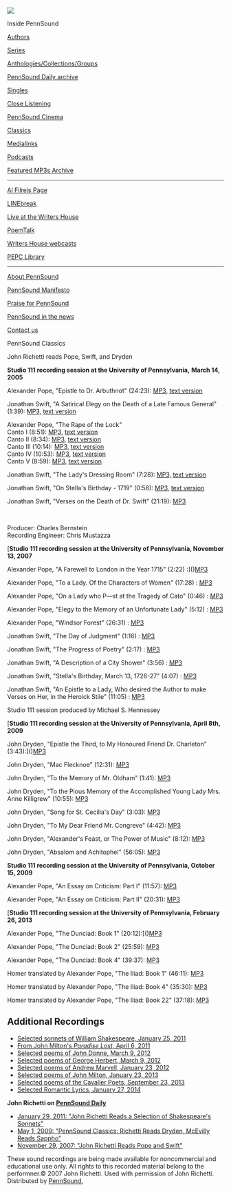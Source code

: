 ![](PennSound_flat.gif)

  

  
  

Inside PennSound

[Authors](authors.php)

[Series](series.php)

[Anthologies/Collections/Groups](anthologies.php)

[PennSound Daily archive](http://writing.upenn.edu/pennsound/daily)

[Singles](http://writing.upenn.edu/pennsound/singles)

[Close Listening](Close-Listening.php)

[PennSound Cinema](video.php)

[Classics](classics.php)

[Medialinks](http://writing.upenn.edu/wh/multimedia/medialinks/index.php)

[Podcasts](http://writing.upenn.edu/pennsound/podcasts.php)

[Featured MP3s Archive](featured-resources-archive.php)

------------------------------------------------------------------------

[Al Filreis Page](Filreis.html)

[LINEbreak](LINEbreak.html)

[Live at the Writers House](http://writing.upenn.edu/%7Ewh/involved/series/live/)

[PoemTalk](http://jacket2.org/content/poem-talk)

[Writers House webcasts](http://writing.upenn.edu/%7Ewh/webcasts/)

[PEPC
Library](http://writing.upenn.edu/pepc/contents.html)

------------------------------------------------------------------------

[About PennSound](http://writing.upenn.edu/pennsound/about.php)

[PennSound Manifesto](http://writing.upenn.edu/pennsound/manifesto.php)

<span class="quoted1">[Praise for PennSound](http://writing.upenn.edu/pennsound/praise.php)</span>

[PennSound in the news](http://writing.upenn.edu/pennsound/news)

[Contact us](mailto:pennsound@writing.upenn.edu)

  
PennSound Classics

John Richetti reads Pope, Swift, and Dryden

**Studio 111 recording session at the University
of Pennsylvania,** **March 14, 2005**  
  
  
Alexander Pope, "Epistle to Dr. Arbuthnot" (24:23):
[MP3,](http://media.sas.upenn.edu/pennsound/authors/Richetti/Richetti-John_01_Pope_Epistle-To-Dr-Arbuthnot_03-14-05_UPenn.mp3)
[text version](http://www.writing.upenn.edu/pennsound/x/text/Pope-Swift/Pope-Swift.html)  
  
Jonathan Swift, "A Satirical Elegy on the Death of a Late Famous General" (1:39): [MP3,](http://media.sas.upenn.edu/pennsound/authors/Richetti/Richetti-John_Swift-Jonathan_A-Satirical-Elegy-on-the-Death-of-a-Late-Famous-General_Studio-111_10-15-09.mp3)
[text version](http://www.writing.upenn.edu/pennsound/x/text/Pope-Swift/Pope-Swift.html#Elegy)  
  
Alexander Pope, "The Rape of the Lock"  
Canto I (8:51):
[MP3,](http://media.sas.upenn.edu/pennsound/authors/Richetti/Richetti-John_03_Pope_Rape-Of-The-Lock-Canto-1_03-14-05_UPenn.mp3)
[text version](http://www.writing.upenn.edu/pennsound/x/text/Pope-Swift/Pope-Swift.html#Lock)  
Canto II (8:34):
[MP3,](http://media.sas.upenn.edu/pennsound/authors/Richetti/Richetti-John_04_Pope_Rape-Of-The-Lock-Canto-2_03-14-05_UPenn.mp3)
[text version](http://www.writing.upenn.edu/pennsound/x/text/Pope-Swift/Pope-Swift.html#II)  
Canto III (10:14):
[MP3,](http://media.sas.upenn.edu/pennsound/authors/Richetti/Richetti-John_05_Pope_Rape-Of-The-Lock-Canto-3_03-14-05_UPenn.mp3)
[text version](http://www.writing.upenn.edu/pennsound/x/text/Pope-Swift/Pope-Swift.html#III)  
Canto IV (10:53):
[MP3,](http://media.sas.upenn.edu/pennsound/authors/Richetti/Richetti-John_06_Pope_Rape-Of-The-Lock-Canto-4_03-14-05_UPenn.mp3)
[text version](http://www.writing.upenn.edu/pennsound/x/text/Pope-Swift/Pope-Swift.html#IV)  
Canto V (8:59):
[MP3,](http://media.sas.upenn.edu/pennsound/authors/Richetti/Richetti-John_07_Pope_Rape-Of-The-Lock-Canto-5_03-14-05_UPenn.mp3)
[text version](http://www.writing.upenn.edu/pennsound/x/text/Pope-Swift/Pope-Swift.html#V)  
  
Jonathan Swift, "The Lady's Dressing Room" (7:28):
[MP3,](http://media.sas.upenn.edu/pennsound/authors/Richetti/3-9-12/Richetti-John_Swift_Ladys-Dressing-Room_Studio-111-UPenn_3-9-12.mp3)
[text version](http://www.writing.upenn.edu/pennsound/x/text/Pope-Swift/Pope-Swift.html#Dressing)  
  
Jonathan Swift, "On Stella's Birthday - 1719" (0:58):
[MP3,](http://media.sas.upenn.edu/pennsound/authors/Richetti/Richetti-John_Swift-Jonathan_On-Stellas-Birthday-1719_Studio-111_10-15-09.mp3)
[text version](http://www.writing.upenn.edu/pennsound/x/text/Pope-Swift/Pope-Swift.html#Stella)

Jonathan Swift, "Verses on the Death of Dr. Swift" (21:19):
[MP3](http://media.sas.upenn.edu/pennsound/authors/Richetti/Richetti-John_10_Swift_Verses-on-the-Death-of-Dr-Swift_03-14-05_UPenn.mp3)  

 

Producer: Charles Bernstein  
Recording Engineer: Chris Mustazza  
  
  
  
[**Studio 111 recording session at the University of Pennsylvania, November 13, 2007**  
  
  
Alexander Pope, "A Farewell to London in the Year 1715" (2:22)
:]()[MP3](http://media.sas.upenn.edu/pennsound/authors/Richetti/Pope_11-13-07/Richetti-John_01_A-Farewell-To-London_Alexander-Pope_Studio-111-Session_11-13-07.mp3)  
  
Alexander Pope, "To a Lady. Of the Characters of Women" (17:28)
: [MP3](http://media.sas.upenn.edu/pennsound/authors/Richetti/Pope_11-13-07/Richetti-John_02_To-A-Lady_Alexander-Pope_Studio-111-Session_11-13-07.mp3)  
  
Alexander Pope, "On a Lady who P—st at the Tragedy of Cato" (0:46)
: [MP3](http://media.sas.upenn.edu/pennsound/authors/Richetti/Pope_11-13-07/Richetti-John_03_On-A-Lady-Who_Alexander-Pope_Studio-111-Session_11-13-07.mp3)  
  
Alexander Pope, "Elegy to the Memory of an Unfortunate Lady" (5:12)
: [MP3](http://media.sas.upenn.edu/pennsound/authors/Richetti/Pope_11-13-07/Richetti-John_04_Elegy-To-The-Memory_Alexander-Pope_Studio-111-Session_11-13-07.mp3)  
  
Alexander Pope, "Windsor Forest" (26:31)
: [MP3](http://media.sas.upenn.edu/pennsound/authors/Richetti/Pope_11-13-07/Richetti-John_05_Windsor-Forest_Alexander-Pope_Studio-111-Session_11-13-07.mp3)  
  
  
Jonathan Swift, "The Day of Judgment" (1:16)
: [MP3](http://media.sas.upenn.edu/pennsound/authors/Richetti/Swift_11-13-07/Richetti-John_01_The-Day-Of-Judgment_Jonathan-Swift_Studio-111-Session_11-13-07.mp3)  
  
Jonathan Swift, "The Progress of Poetry" (2:17)
: [MP3](http://media.sas.upenn.edu/pennsound/authors/Richetti/Swift_11-13-07/Richetti-John_02_The-Progress-Of-Poetry_Jonathan-Swift_Studio-111-Session_11-13-07.mp3)  
  
Jonathan Swift, "A Description of a City Shower" (3:56)
: [MP3](http://media.sas.upenn.edu/pennsound/authors/Richetti/Swift_11-13-07/Richetti-John_03_A-Description-City-Shower_Jonathan-Swift_Studio-111-Session_11-13-07.mp3)  
  
Jonathan Swift, "Stella's Birthday, March 13, 1726-27" (4:07)
: [MP3](http://media.sas.upenn.edu/pennsound/authors/Richetti/Swift_11-13-07/Richetti-John_04_Stellas-Birthday-1726-27_Jonathan-Swift_Studio-111-Session_11-13-07.mp3)  
  
Jonathan Swift, "An Epistle to a Lady, Who desired the Author to make Verses on Her, in the Heroick Stile" (11:05)
: [MP3](http://media.sas.upenn.edu/pennsound/authors/Richetti/Swift_11-13-07/Richetti-John_05_Epistle-To-A-Lady_Jonathan-Swift_Studio-111-Session_11-13-07.mp3)  
  
  
Studio 111 session produced by Michael S. Hennessey  
  
  
  
[**Studio 111 recording session at the University of Pennsylvania, April 8th, 2009**  
  
  
John Dryden, "Epistle the Third, to My Honoured Friend Dr. Charleton" (3:43):]()[MP3](http://media.sas.upenn.edu/pennsound/authors/Richetti/Dryden_4-8-09/Richetti-John_01_Epistle-the-Third_Dryden_4-8-09.mp3)  
  
John Dryden, "Mac Flecknoe" (12:31): [MP3](http://media.sas.upenn.edu/pennsound/authors/Richetti/Dryden_4-8-09/Richetti-John_02_Mac-Flecknoe_Dryden_4-8-09.mp3)  
  
John Dryden, "To the Memory of Mr. Oldham" (1:41): [MP3](http://media.sas.upenn.edu/pennsound/authors/Richetti/Dryden_4-8-09/Richetti-John_03_Mr-Oldam_Dryden_4-8-09.mp3)  
  
John Dryden, "To the Pious Memory of the Accomplished Young Lady Mrs. Anne Killigrew" (10:55): [MP3](http://media.sas.upenn.edu/pennsound/authors/Richetti/Dryden_4-8-09/Richetti-John_04_To-the-Pious-Memory-Killigrew_Dryden_4-8-09.mp3)  
  
John Dryden, "Song for St. Cecilia's Day" (3:03): [MP3](http://media.sas.upenn.edu/pennsound/authors/Richetti/Dryden_4-8-09/Richetti-John_05_Song-for-St-Cecilias-Day_Dryden_4-8-09.mp3)  
  
John Dryden, "To My Dear Friend Mr. Congreve" (4:42): [MP3](http://media.sas.upenn.edu/pennsound/authors/Richetti/Dryden_4-8-09/Richetti-John_06_My-Dear-Friend-Congreve_Dryden_4-8-09.mp3)  
  
John Dryden, "Alexander's Feast, or The Power of Music" (8:12): [MP3](http://media.sas.upenn.edu/pennsound/authors/Richetti/Dryden_4-8-09/Richetti-John_07_Alexanders-Feast_Dryden_4-8-09.mp3)  
  
John Dryden, "Absalom and Achitophel" (56:05): [MP3](http://media.sas.upenn.edu/pennsound/authors/Richetti/Dryden_4-8-09/Richetti-John_08_Absolom-and-Achitophel_Dryden4-8-09.mp3)  
  
  
  
**Studio 111 recording session at the University of Pennsylvania, October 15, 2009**  
  
  
Alexander Pope, "An Essay on Criticism: Part I" (11:57): [MP3](http://media.sas.upenn.edu/pennsound/authors/Richetti/Pope_10-15-09/Richetti-John_Pope-Alexander_Essay-on-Criticism-Part-I_Studio-111_10-15-09.mp3)  
  
Alexander Pope, "An Essay on Criticism: Part II" (20:31): [MP3](http://media.sas.upenn.edu/pennsound/authors/Richetti/Pope_10-15-09/Richetti-John_Pope-Alexander_Essay-on-Criticism-Part-II_Studio-111_10-15-09.mp3)  
  
  
  
[**Studio 111 recording session at the University of Pennsylvania, February 26, 2013**  
  
  
Alexander Pope, "The Dunciad: Book 1" (20:12):]()[MP3](http://media.sas.upenn.edu/pennsound/authors/Richetti/Pope_The-Dunciad_2-26-13/Richetti-John_01_Pope_The-Dunciad-Book-1_02-26-13_UPenn.mp3)  
  
Alexander Pope, "The Dunciad: Book 2" (25:59): [MP3](http://media.sas.upenn.edu/pennsound/authors/Richetti/Pope_The-Dunciad_2-26-13/Richetti-John_02_Pope_The-Dunciad-Book-2_02-26-13_UPenn.mp3)  
  
Alexander Pope, "The Dunciad: Book 4" (39:37): [MP3](http://media.sas.upenn.edu/pennsound/authors/Richetti/Pope_The-Dunciad_2-26-13/Richetti-John_03_Pope_The-Dunciad-Book-4_02-26-13_UPenn.mp3)  
  
  
Homer translated by Alexander Pope, "The Iliad: Book 1" (46:11): [MP3](http://media.sas.upenn.edu/pennsound/authors/Richetti/Pope_The-Iliad_2-26-13/Richetti-John_01_Pope_The-Iliad-Book-1_02-26-13_UPenn.mp3)  
  
Homer translated by Alexander Pope, "The Iliad: Book 4" (35:30): [MP3](http://media.sas.upenn.edu/pennsound/authors/Richetti/Pope_The-Iliad_2-26-13/Richetti-John_02_Pope_The-Iliad-Book-4_02-26-13_UPenn.mp3)  
  
Homer translated by Alexander Pope, "The Iliad: Book 22" (37:18): [MP3](http://media.sas.upenn.edu/pennsound/authors/Richetti/Pope_The-Iliad_2-26-13/Richetti-John_03_Pope_The-Iliad-Book-22_02-26-13_UPenn.mp3)  
  
  

Additional Recordings
---------------------

-   [Selected sonnets of William Shakespeare, January 25, 2011](Richetti-Sonnets.php)
-   [From John Milton's *Paradise Lost*, April 6, 2011](Richetti-Milton.php)
-   [Selected poems of John Donne, March 9, 2012](Richetti-Donne.php)
-   [Selected poems of George Herbert, March 9, 2012](Richetti-Herbert.php)
-   [Selected poems of Andrew Marvell, January 23, 2012](Richetti-Marvell.php)
-   [Selected poems of John Milton, January 23, 2013](Richetti-Milton-2012.php)
-   [Selected poems of the Cavalier Poets, September 23, 2013](Richetti-Cavalier-Poets.php)
-   [Selected Romantic Lyrics, January 27, 2014](Richetti-Romantic-Lyrics.php)

  
  
**John Richetti on [PennSound Daily](http://writing.upenn.edu/pennsound/daily)**  

-   [January 29, 2011: "John Richetti Reads a Selection of Shakespeare's Sonnets"](http://writing.upenn.edu/pennsound/daily/201101.php#29_16:05)
-   [May 1, 2009: "PennSound Classics: Richetti Reads Dryden, McEvilly Reads Sappho"](http://writing.upenn.edu/pennsound/daily/200905.php#1_13:17)
-   [November 29, 2007: "John Richetti Reads Pope and Swift"](http://writing.upenn.edu/pennsound/daily/200711.php#29_12:28)

  
  
  
These sound recordings are being made available for noncommercial and educational
use only. All rights to this recorded material belong to the performner.© 2007
John Richetti. Used with permission of John Richetti. Distributed by [PennSound.](../index.html)

>
